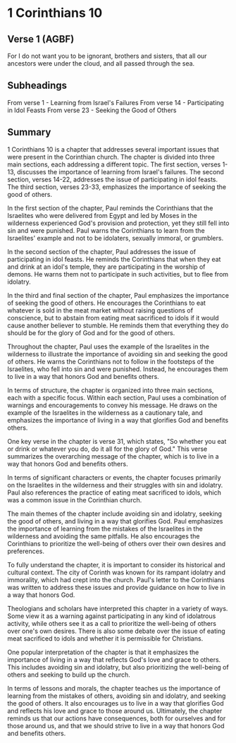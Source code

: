 # 1 Corinthians 10

## Verse 1 (AGBF)

For I do not want you to be ignorant, brothers and sisters, that all our ancestors were under the cloud, and all passed through the sea.

## Subheadings

From verse 1 - Learning from Israel's Failures
From verse 14 - Participating in Idol Feasts
From verse 23 - Seeking the Good of Others

## Summary

1 Corinthians 10 is a chapter that addresses several important issues that were present in the Corinthian church. The chapter is divided into three main sections, each addressing a different topic. The first section, verses 1-13, discusses the importance of learning from Israel's failures. The second section, verses 14-22, addresses the issue of participating in idol feasts. The third section, verses 23-33, emphasizes the importance of seeking the good of others.

In the first section of the chapter, Paul reminds the Corinthians that the Israelites who were delivered from Egypt and led by Moses in the wilderness experienced God's provision and protection, yet they still fell into sin and were punished. Paul warns the Corinthians to learn from the Israelites' example and not to be idolaters, sexually immoral, or grumblers.

In the second section of the chapter, Paul addresses the issue of participating in idol feasts. He reminds the Corinthians that when they eat and drink at an idol's temple, they are participating in the worship of demons. He warns them not to participate in such activities, but to flee from idolatry.

In the third and final section of the chapter, Paul emphasizes the importance of seeking the good of others. He encourages the Corinthians to eat whatever is sold in the meat market without raising questions of conscience, but to abstain from eating meat sacrificed to idols if it would cause another believer to stumble. He reminds them that everything they do should be for the glory of God and for the good of others.

Throughout the chapter, Paul uses the example of the Israelites in the wilderness to illustrate the importance of avoiding sin and seeking the good of others. He warns the Corinthians not to follow in the footsteps of the Israelites, who fell into sin and were punished. Instead, he encourages them to live in a way that honors God and benefits others.

In terms of structure, the chapter is organized into three main sections, each with a specific focus. Within each section, Paul uses a combination of warnings and encouragements to convey his message. He draws on the example of the Israelites in the wilderness as a cautionary tale, and emphasizes the importance of living in a way that glorifies God and benefits others.

One key verse in the chapter is verse 31, which states, "So whether you eat or drink or whatever you do, do it all for the glory of God." This verse summarizes the overarching message of the chapter, which is to live in a way that honors God and benefits others.

In terms of significant characters or events, the chapter focuses primarily on the Israelites in the wilderness and their struggles with sin and idolatry. Paul also references the practice of eating meat sacrificed to idols, which was a common issue in the Corinthian church.

The main themes of the chapter include avoiding sin and idolatry, seeking the good of others, and living in a way that glorifies God. Paul emphasizes the importance of learning from the mistakes of the Israelites in the wilderness and avoiding the same pitfalls. He also encourages the Corinthians to prioritize the well-being of others over their own desires and preferences.

To fully understand the chapter, it is important to consider its historical and cultural context. The city of Corinth was known for its rampant idolatry and immorality, which had crept into the church. Paul's letter to the Corinthians was written to address these issues and provide guidance on how to live in a way that honors God.

Theologians and scholars have interpreted this chapter in a variety of ways. Some view it as a warning against participating in any kind of idolatrous activity, while others see it as a call to prioritize the well-being of others over one's own desires. There is also some debate over the issue of eating meat sacrificed to idols and whether it is permissible for Christians.

One popular interpretation of the chapter is that it emphasizes the importance of living in a way that reflects God's love and grace to others. This includes avoiding sin and idolatry, but also prioritizing the well-being of others and seeking to build up the church.

In terms of lessons and morals, the chapter teaches us the importance of learning from the mistakes of others, avoiding sin and idolatry, and seeking the good of others. It also encourages us to live in a way that glorifies God and reflects his love and grace to those around us. Ultimately, the chapter reminds us that our actions have consequences, both for ourselves and for those around us, and that we should strive to live in a way that honors God and benefits others.
